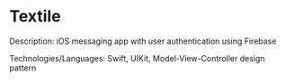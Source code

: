 # Textile
Description: iOS messaging app with user authentication using Firebase<br />

Technologies/Languages: Swift, UIKit, Model-View-Controller design pattern<br />
